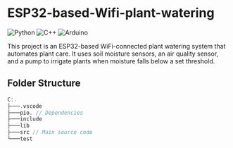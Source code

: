 # ESP32-based-Wifi-plant-watering

![Python](https://img.shields.io/badge/Python-3.8%2B-blue)
![C++](https://img.shields.io/badge/C++-11%20%2F%2014%20%2F%2017-blue)
![Arduino](https://img.shields.io/badge/Arduino-IDE-green)

This project is an ESP32-based WiFi-connected plant watering system that automates plant care. It uses soil moisture sensors, an air quality sensor, and a pump to irrigate plants when moisture falls below a set threshold.

## Folder Structure 
```cpp
C:.
├───.vscode
├───pio. // Dependencies
├───include
├───lib 
├───src // Main source code
└───test
```
